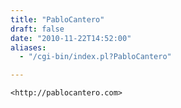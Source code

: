 ```yaml
---
title: "PabloCantero"
draft: false
date: "2010-11-22T14:52:00"
aliases:
  - "/cgi-bin/index.pl?PabloCantero"

---
```

    <http://pablocantero.com>

